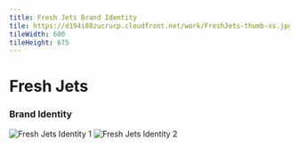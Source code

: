 ```yaml
---
title: Fresh Jets Brand Identity
tile: https://d194i88zucrucp.cloudfront.net/work/FreshJets-thumb-xs.jpg
tileWidth: 600
tileHeight: 675
---
```


# Fresh Jets

### Brand Identity

![Fresh Jets Identity 1](https://d194i88zucrucp.cloudfront.net/work/FreshJetsIdentity1-lg.jpg)
![Fresh Jets Identity 2](https://d194i88zucrucp.cloudfront.net/work/FreshJetsIdentity2-lg.jpg)
